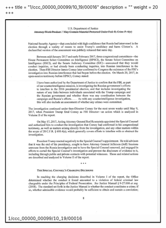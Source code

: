 +++
title = "1/ccc_00000_00099/10_19/00016"
description = ""
weight = 20
+++

<table style="border:2px solid black;max-width:800px;max-height:800px;" 
><tr><td>
<img class="center-fit-jpg"
src="/jpg_/jpg_mueller_report_searchable_016.jpg">
1/ccc_00000_00099/10_19/00016
</img></td></tr></table>
